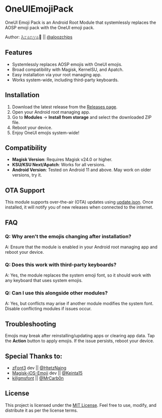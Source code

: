 # OneUIEmojiPack
OneUI Emoji Pack is an Android Root Module that systemlessly replaces the AOSP emoji pack with the OneUI emoji pack.

Author: [𝙰𝚛𝚊𝚗𝚢𝚊](https://github.com/aloozchips)🧃 || [@aloozchips](https://t.me/aloozchips)

## Features
- Systemlessly replaces AOSP emojis with OneUI emojis.
- Broad compatibility with Magisk, KernelSU, and Apatch.
- Easy installation via your root managing app.
- Works system-wide, including third-party keyboards.

## Installation
1. Download the latest release from the [Releases page](https://github.com/aloozchips/OneUIEmojiPack/releases/latest).
2. Open your Android root managing app.
3. Go to **Modules** → **Install from storage** and select the downloaded ZIP file.
4. Reboot your device.
5. Enjoy OneUI emojis system-wide!

## Compatibility
- **Magisk Version**: Requires Magisk v24.0 or higher.
- **KSU/KSU Next/Apatch**: Works for all versions.
- **Android Version**: Tested on Android 11 and above. May work on older versions, try it.

## OTA Support
This module supports over-the-air (OTA) updates using [update.json](https://github.com/aloozchips/OneUIEmojiPack/blob/main/update.json). Once installed, it will notify you of new releases when connected to the internet.

## FAQ
### Q: Why aren't the emojis changing after installation?
A: Ensure that the module is enabled in your Android root managing app and reboot your device.

### Q: Does this work with third-party keyboards?
A: Yes, the module replaces the system emoji font, so it should work with any keyboard that uses system emojis.

### Q: Can I use this alongside other modules?
A: Yes, but conflicts may arise if another module modifies the system font. Disable conflicting modules if issues occur.

## Troubleshooting
Emojis may break after reinstalling/updating apps or clearing app data. Tap the **Action** button to apply emojis. If the issue persists, reboot your device.

## Special Thanks to:
- [zFont3](https://play.google.com/store/apps/details?id=com.htetznaing.zfont2&hl=en) dev || [@HtetzNaing](https://t.me/HtetzNaing)
- [Magisk-iOS-Emoji](https://github.com/Keinta15/Magisk-iOS-Emoji) dev || [@Keinta15](https://github.com/Keinta15)
- [killgmsfont](https://github.com/MrCarb0n/killgmsfont) || [@MrCarb0n](https://t.me/MrCarb0n)

## License
This project is licensed under the [MIT License](https://github.com/aloozchips/OneUIEmojiPack/blob/main/LICENSE). Feel free to use, modify, and distribute it as per the license terms.

